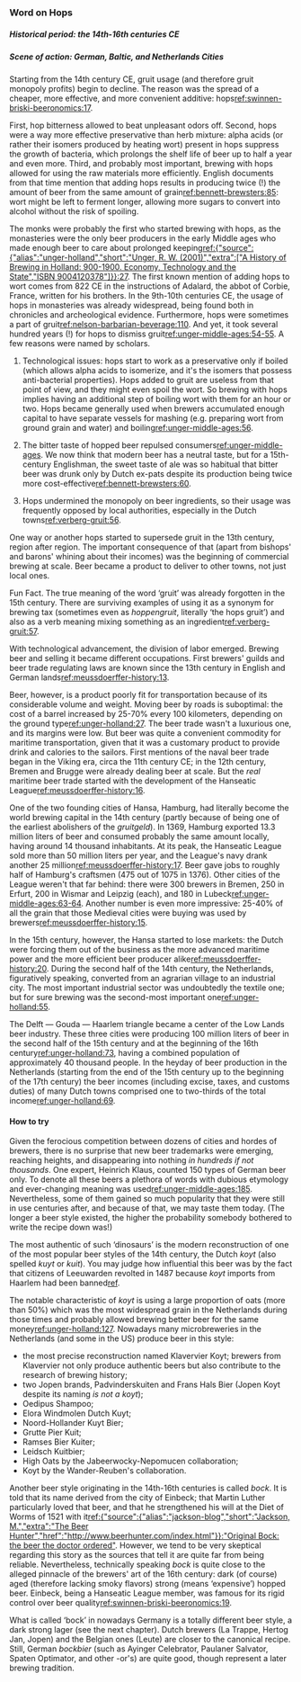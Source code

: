 ### Word on Hops

##### Historical period: the 14th-16th centuries CE

##### Scene of action: German, Baltic, and Netherlands Cities

Starting from the 14th century CE, gruit usage (and therefore gruit monopoly profits) begin to decline. The reason was the spread of a cheaper, more effective, and more convenient additive: hops[ref:swinnen-briski-beeronomics:17]().

First, hop bitterness allowed to beat unpleasant odors off. Second, hops were a way more effective preservative than herb mixture: alpha acids (or rather their isomers produced by heating wort) present in hops suppress the growth of bacteria, which prolongs the shelf life of beer up to half a year and even more. Third, and probably most important, brewing with hops allowed for using the raw materials more efficiently. English documents from that time mention that adding hops results in producing twice (!) the amount of beer from the same amount of grain[ref:bennett-brewsters:85](): wort might be left to ferment longer, allowing more sugars to convert into alcohol without the risk of spoiling.

The monks were probably the first who started brewing with hops, as the monasteries were the only beer producers in the early Middle ages who made enough beer to care about prolonged keeping[ref:{"source":{"alias":"unger-holland","short":"Unger, R. W. (2001)","extra":["A History of Brewing in Holland: 900-1900. Economy, Technology and the State","ISBN 9004120378"]}}:27](). The first known mention of adding hops to wort comes from 822 CE in the instructions of Adalard, the abbot of Corbie, France, written for his brothers. In the 9th-10th centuries CE, the usage of hops in monasteries was already widespread, being found both in chronicles and archeological evidence. Furthermore, hops were sometimes a part of gruit[ref:nelson-barbarian-beverage:110](). And yet, it took several hundred years (!) for hops to dismiss gruit[ref:unger-middle-ages:54-55](). A few reasons were named by scholars.

  1. Technological issues: hops start to work as a preservative only if boiled (which allows alpha acids to isomerize, and it's the isomers that possess anti-bacterial properties). Hops added to gruit are useless from that point of view, and they might even spoil the wort. So brewing with hops implies having an additional step of boiling wort with them for an hour or two. Hops became generally used when brewers accumulated enough capital to have separate vessels for mashing (e.g. preparing wort from ground grain and water) and boiling[ref:unger-middle-ages:56]().

  2. The bitter taste of hopped beer repulsed consumers[ref:unger-middle-ages](). We now think that modern beer has a neutral taste, but for a 15th-century Englishman, the sweet taste of ale was so habitual that bitter beer was drunk only by Dutch ex-pats despite its production being twice more cost-effective[ref:bennett-brewsters:60]().

  3. Hops undermined the monopoly on beer ingredients, so their usage was frequently opposed by local authorities, especially in the Dutch towns[ref:verberg-gruit:56]().

One way or another hops started to supersede gruit in the 13th century, region after region. The important consequence of that (apart from bishops' and barons' whining about their incomes) was the beginning of commercial brewing at scale. Beer became a product to deliver to other towns, not just local ones.

Fun Fact. The true meaning of the word ‘gruit’ was already forgotten in the 15th century. There are surviving examples of using it as a synonym for brewing tax (sometimes even as *hoppengruit*, literally ‘the hops gruit’) and also as a verb meaning mixing something as an ingredient[ref:verberg-gruit:57]().

With technological advancement, the division of labor emerged. Brewing beer and selling it became different occupations. First brewers' guilds and beer trade regulating laws are known since the 13th century in English and German lands[ref:meussdoerffer-history:13]().

Beer, however, is a product poorly fit for transportation because of its considerable volume and weight. Moving beer by roads is suboptimal: the cost of a barrel increased by 25-70% every 100 kilometers, depending on the ground type[ref:unger-holland:27](). The beer trade wasn't a luxurious one, and its margins were low. But beer was quite a convenient commodity for maritime transportation, given that it was a customary product to provide drink and calories to the sailors. First mentions of the naval beer trade began in the Viking era, circa the 11th century CE; in the 12th century, Bremen and Brugge were already dealing beer at scale. But the *real* maritime beer trade started with the development of the Hanseatic League[ref:meussdoerffer-history:16]().

One of the two founding cities of Hansa, Hamburg, had literally become the world brewing capital in the 14th century (partly because of being one of the earliest abolishers of the *gruitgeld*). In 1369, Hamburg exported 13.3 million liters of beer and consumed probably the same amount locally, having around 14 thousand inhabitants. At its peak, the Hanseatic League sold more than 50 million liters per year, and the League's navy drank another 25 million[ref:meussdoerffer-history:17](). Beer gave jobs to roughly half of Hamburg's craftsmen (475 out of 1075 in 1376). Other cities of the League weren't that far behind: there were 300 brewers in Bremen, 250 in Erfurt, 200 in Wismar and Leipzig (each), and 180 in Lubeck[ref:unger-middle-ages:63-64](). Another number is even more impressive: 25-40% of all the grain that those Medieval cities were buying was used by brewers[ref:meussdoerffer-history:15]().

In the 15th century, however, the Hansa started to lose markets: the Dutch were forcing them out of the business as the more advanced maritime power and the more efficient beer producer alike[ref:meussdoerffer-history:20](). During the second half of the 14th century, the Netherlands, figuratively speaking, converted from an agrarian village to an industrial city. The most important industrial sector was undoubtedly the textile one; but for sure brewing was the second-most important one[ref:unger-holland:55]().

The Delft — Gouda — Haarlem triangle became a center of the Low Lands beer industry. These three cities were producing 100 million liters of beer in the second half of the 15th century and at the beginning of the 16th century[ref:unger-holland:73](), having a combined population of approximately 40 thousand people. In the heyday of beer production in the Netherlands (starting from the end of the 15th century up to the beginning of the 17th century) the beer incomes (including excise, taxes, and customs duties) of many Dutch towns comprised one to two-thirds of the total income[ref:unger-holland:69]().

#### How to try

Given the ferocious competition between dozens of cities and hordes of brewers, there is no surprise that new beer trademarks were emerging, reaching heights, and disappearing into nothing *in hundreds if not thousands*. One expert, Heinrich Klaus, counted 150 types of German beer only. To denote all these beers a plethora of words with dubious etymology and ever-changing meaning was used[ref:unger-middle-ages:185](). Nevertheless, some of them gained so much popularity that they were still in use centuries after, and because of that, we may taste them today. (The longer a beer style existed, the higher the probability somebody bothered to write the recipe down was!)

The most authentic of such ‘dinosaurs’ is the modern reconstruction of one of the most popular beer styles of the 14th century, the Dutch *koyt* (also spelled *kuyt* or *kuit*). You may judge how influential this beer was by the fact that citizens of Leeuwarden revolted in 1487 because *koyt* imports from Haarlem had been banned[ref](https://history.stackexchange.com/questions/23532/what-exactly-happened-with-beer-and-leeuwarden-in-1487).

The notable characteristic of *koyt* is using a large proportion of oats (more than 50%) which was the most widespread grain in the Netherlands during those times and probably allowed brewing better beer for the same money[ref:unger-holland:127](). Nowadays many microbreweries in the Netherlands (and some in the US) produce beer in this style:

  * the most precise reconstruction named Klavervier Koyt; brewers from Klavervier not only produce authentic beers but also contribute to the research of brewing history;
  * two Jopen brands, Padvinderskuiten and Frans Hals Bier (Jopen Koyt despite its naming *is not a koyt*);
  * Oedipus Shampoo;
  * Elora Windmolen Dutch Kuyt;
  * Noord-Hollander Kuyt Bier;
  * Grutte Pier Kuit;
  * Ramses Bier Kuiter;
  * Leidsch Kuitbier;
  * High Oats by the Jabeerwocky-Nepomucen collaboration;
  * Koyt by the Wander-Reuben's collaboration.

Another beer style originating in the 14th-16th centuries is called *bock*. It is told that its name derived from the city of Einbeck; that Martin Luther particularly loved that beer, and that he strengthened his will at the Diet of Worms of 1521 with it[ref:{"source":{"alias":"jackson-blog","short":"Jackson, M.","extra":"The Beer Hunter","href":"http://www.beerhunter.com/index.html"}}:"Original Bock: the beer the doctor ordered"](http://www.beerhunter.com/documents/19133-000034.html). However, we tend to be very skeptical regarding this story as the sources that tell it are quite far from being reliable. Nevertheless, technically speaking *bock* is quite close to the alleged pinnacle of the brewers' art of the 16th century: dark (of course) aged (therefore lacking smoky flavors) strong (means ‘expensive’) hopped beer. Einbeck, being a Hanseatic League member, was famous for its rigid control over beer quality[ref:swinnen-briski-beeronomics:19]().

What is called ‘bock’ in nowadays Germany is a totally different beer style, a dark strong lager (see the next chapter). Dutch brewers (La Trappe, Hertog Jan, Jopen) and the Belgian ones (Leute) are closer to the canonical recipe. Still, German *bockbier* (such as Ayinger Celebrator, Paulaner Salvator, Spaten Optimator, and other -or's) are quite good, though represent a later brewing tradition.
